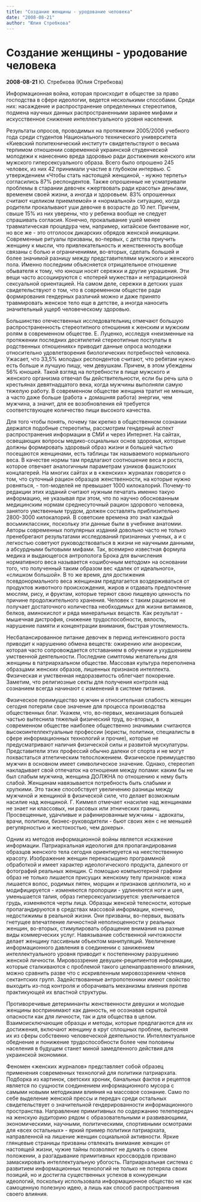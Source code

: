 ```yaml
---
title: "Создание женщины - уродование человека"
date: "2008-08-21"
author: "Юлия Стребкова"
---
```


# Создание женщины - уродование человека

**2008-08-21** Ю. Стребкова (Юлия Стребкова)

Информационная война, которая происходит в обществе за право господства в сфере идеологии, ведется несколькими способами. Среди них: насаждение и распространение определенных стереотипов, подмена научных данных распространенными заранее мифами и искусственное снижение интеллектуального уровня населения.

Результаты опросов, проводимых на протяжении 2005/2006 учебного года среди студентов Национального технического университета «Киевский политехнический институт» свидетельствуют о весьма терпимом отношении современной украинской студенческой молодежи к нанесению вреда здоровью ради достижения женского или мужского гиперсексуального образа. Всего было опрошено 245 человек, из них 42 принимали участие в глубоком интервью. С утверждением «Чтобы стать настоящей женщиной, - нужно терпеть» согласились 87% респондентов. Также опрошенные не усматривали проблемы в старании девочек «жертвовать ради красоты» деньгами, временем своей жизни, а иногда и здоровьем. 83% опрошенных считают «целиком приемлемой» и «нормальной» ситуацию, когда родители прокалывают уши девочке в возрасте до 10 лет. Причем, свыше 15% из них уверены, что у ребенка вообще не следует спрашивать согласия. Конечно, прокалывание ушей менее травматическая процедура чем, например, китайское бинтование ног, но все же - это отголосок дикарских обрядов женской инициации. Современные ритуалы призваны, во-первых, с детства приучить женщину к мысли, что привлекательность и женственность вообще связаны с болью и ограничениями, во-вторых, сделать большей и более значимой разницу между представителями мужского и женского пола. Именно последним объясняется отрицательное отношение обывателя к тому, что юноши носят сережки и другие украшения. Эти вещи часто ассоциируются с «потерей мужества» и нетрадиционной сексуальной ориентацией. На самом деле, сережки в детских ушах свидетельствуют о том, что в современном обществе ради формирования гендерных различий можно и даже принято травмировать женское тело еще в детстве, а иногда наносить значительный ущерб человеческому здоровью.

Большинство отечественных исследовательниц отмечают большую распространенность стереотипного отношения к женским и мужским ролям в современном обществе. Е. Луценко, исследуя «неизменные на протяжении последних десятилетий стереотипные постулаты в родственных отношениях» приводит данные опроса молодежи относительно удовлетворения биологических потребностей человека. Ужасает, что 33,5% молодых респондентов считают, что ребятам нужно есть больше и лучшую пищу, чем девушкам. Причем, в этом убеждены 56% юношей. Такой взгляд на потребности в пище мужского и женского организма отвечал бы действительности, если бы речь шла о крестьянах девятнадцатого века, когда мужчины выполняли самую тяжелую работу. В современном обществе женщина тратит не меньше, а часто даже больше (работа + домашняя работа) энергии, чем мужчина, а значит, для ее возобновления ей требуется соответствующее количество пищи высокого качества.

Для того чтобы понять, почему так крепко в общественном сознании держатся подобные стереотипы, рассмотрим гендерный аспект распространения информации в СМИ и через Интернет. На сайтах, освещающих вопросы медико-социальных основ здоровья, которые должны формировать здоровый образ жизни и большей частью посещаются женщинами, есть таблицы так называемого нормального веса. В качестве нормы там предлагают соотношение веса и роста, которое отвечает аналогичным параметрам узников фашистских концлагерей. На многих сайтах и в «женских» журналах говорится о том, что суточный рацион образцов женственности, на которые нужно ровняться, - топ-моделей не превышает 1000 килокалорий. Почему-то редакции этих изданий считают нужным печатать именно такую информацию, не указывая при этом, что по научно обоснованным медицинским нормам среднесуточный рацион здорового человека, занятого умственным трудом, должен составлять приблизительно 2800-3000 килокалорий. В советские времена это знал каждый восьмиклассник, поскольку эти данные были в учебнике анатомии. Авторы современных популярных изданий довольно часто не только пренебрегают результатами исследований признанных ученых, а и с легкостью советуют руководствоваться в жизни не научными данными, а абсурдными бытовыми мифами. Так, всемирно известная формула медика и выдающегося антрополога Брока для вычисления нормативного веса называется «ошибочным методом» на основании того, что полученный таким образом вес «далек от идеального», «слишком большой». В то же время, для достижения псевдонормального веса женщинам предлагается воздерживаться от продуктов животного происхождения, жиров и отдавать предпочтение мюслям, рису, и фруктам, которые теряют свою пищевую ценность по причине продолжительного хранения. Человек с таким рационом не получает достаточного количества необходимых для жизни витаминов, белков, аминокислот и ряда минеральных веществ. Как результат - мышечная дистрофия, снижение трудоспособности, вялость, нарушение памяти и концентрации внимания, быстрая утомляемость.

Несбалансированное питание девочек в период интенсивного роста приводит к нарушению обмена веществ: ожирению или анорексии, которая часто сопровождается отставанием в обучении и ухудшением умственной деятельности. Последние симптомы желательны для женщины в патриархальном обществе. Массовая культура переполнена образцами женских образов, лишенных признаков интеллекта. Физическая и умственная недоразвитость облегчает покорение. Заметим, что религиозные секты для получения контроля над сознанием всегда начинают с изменений в системе питания.

Физическое преимущество мужчин и относительная слабость женщин сегодня потеряли свое значение для процесса производства общественных благ. Укажем, что, во-первых, механизация большей частью вытеснила тяжелый физический труд, во-вторых, в современном обществе наиболее общественно значимыми считаются высокоинтеллектуальные профессии (юристы, политики, специалисты в сфере информационных технологий и прочие), которые не предусматривают наличия физической силы и развитой мускулатуры. Представители этих профессий обычно далеки от спорта и не могут похвастаться атлетическим телосложением. Физическое преимущество мужчин в основном имеет символическое значение. Однако, стереотип накладывает свой отпечаток на отношения между полами: каким бы не был слабым мужчина, женщина ДОЛЖНА по отношению к нему быть слабой. Женщинам навязывается потребность быть слабыми и хрупкими. Это также способствует увеличению разницы между мужчиной и женщиной в физической силе, что делает возможным насилие над женщиной. Г. Киммел отмечает «насилие над женщинами не знает ни классовых, ни расовых или этнических границ. Просвещенные, удачливые и рафинированные мужчины - адвокаты, врачи, политики, бизнес-руководители - бьют своих жен с не меньшей регулярностью и жестокостью, чем докеры».

Одним из методов информационной войны является искажение информации. Патриархальная идеология для пропагандирования образцов женского тела сегодня ориентируется на неестественную красоту. Изображение женщин перенасыщено программной обработкой и имеет характер идеологического продукта, далекого от фотографий реальных женщин. С помощью компьютерной графики образ не только лишается присущих женскому телу признаков: кожа лишается волос, родимых пятен, морщин и признаков целлюлита, но и модифицируется - изменяются пропорции - удлиняются ноги и шея, уменьшается талия, образ гиперсексуализируется: увеличивается грудь, изменяются черты лица. Образцы женской телесности, которые пропагандируются в средствах массовой информации, конечно, недостижимы в реальной жизни. Они призваны, во-первых, вызвать гнетущее впечатление личностной неполноценности у реальных женщин, во-вторых, стимулировать обращение внимания на разные виды коммерческих услуг. Навязывание собственной ничтожности делает женщину пассивным объектом манипуляций. Увеличение информационного давления в соединении с занижением интеллектуального уровня приводит к постепенному разрушению женской личности. Мировоззрение девушек-реципиентов информации, которые сталкиваются с проблемой такого целенаправленного влияния, можно сравнить разве что с искривленным мировоззрением членов сектантских групп. Задействованные антропотехники имеют свойство выходить из-под контроля и оборачивать механизмы влияния против практикующей их властной структуры.

Противоречивые детерминанты женственности девушки и молодые женщины воспринимают как данность, не осознавая скрытой опасности как для личности, так и для общества в целом. Взаимоисключающие образцы и методы, которые предлагаются для их достижения, включают женщину в круг сплошных проблем, вытесняя их из сферы собственно человеческой деятельности. Интеллектуальное обеднение и понижение трудоспособности более чем половины населения в будущем станет миной замедленного действия для украинской экономики.

Феномен «женских журналов» представляет собой образец применения современных технологий для политики патриархата. Подборка из картинок, светских хроник, банальных фактов и рецептов является по сущности соединением информационного мусора с самыми новыми методиками влияния на массовое сознание. Само по себе выделение женской прессы и передач среди остальных свидетельствует о значительной гендерированности информационного пространства. Направление примитивных по содержанию телепередач на женскую аудиторию рядом с образовательными и развивающими, экономическими, научными, политическими, спортивными осмотрами для «всех остальных» - яркий пример политики патриархата, направленной на лишение женщин социальной активности. Яркие глянцевые страницы призваны отвлекать внимание женщин от настоящей жизни, чужие тайны позволяют не думать о своем положении, а разгадывание примитивных кроссвордов призвано замаскировать интеллектуальную убогость. Патриархальная система с развитием информационных технологий не только не потеряла своих позиций, но и достигла существенных успехов в конкуренции идеологий, поскольку использовала информационное общество не как самоценную полезную идею, а лишь как способ распространения своего влияния.